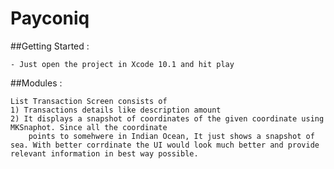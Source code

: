 # Payconiq

##Getting Started :

    - Just open the project in Xcode 10.1 and hit play
    
##Modules :

    List Transaction Screen consists of 
    1) Transactions details like description amount 
    2) It displays a snapshot of coordinates of the given coordinate using MKSnaphot. Since all the coordinate 
        points to somehwere in Indian Ocean, It just shows a snapshot of sea. With better corrdinate the UI would look much better and provide relevant information in best way possible.

